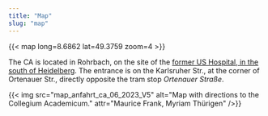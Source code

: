 ```yaml
---
title: "Map"
slug: "map"
---
```


{{< map long=8.6862 lat=49.3759 zoom=4 >}}

The CA is located in Rohrbach, on the site of the [former US Hospital, in the south of Heidelberg](https://tools.wmflabs.org/geohack/geohack.php?pagename=Collegium+Academicum&params=49_22_34_N_8_41_10_E).
The entrance is on the Karlsruher Str., at the corner of Ortenauer Str.,
directly opposite the tram stop _Ortenauer Straße_.

<div class="columns">
	<div id="anfahrt" class="column">
	{{< img src="map_anfahrt_ca_06_2023_V5" alt="Map with directions to the Collegium Academicum." attr="Maurice Frank, Myriam Thürigen" />}}
	</div>
